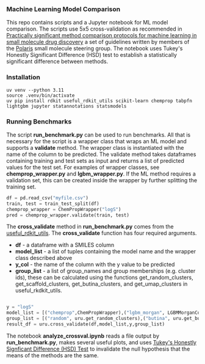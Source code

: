 ### Machine Learning Model Comparison

This repo contains scripts and a Jupyter notebook for ML model comparison.  The scripts use 5x5 cross-validation as recommended in [Practically significant method comparison protocols for machine learning in small molecule drug discovery](https://chemrxiv.org/engage/chemrxiv/article-details/672a91bd7be152b1d01a926b) a set of guidelines written by members of the [Polaris](https://polarishub.io/) small molecule steering group. The notebook uses Tukey's Honestly Significant Difference (HSD) test to establish a statistically significant difference between methods. 

### Installation 
```shell
uv venv --python 3.11
source .venv/bin/activate
uv pip install rdkit useful_rdkit_utils scikit-learn chemprop tabpfn lightgbm jupyter statannotations statsmodels 
```

### Running Benchmarks
The script **run_benchmark.py** can be used to run benchmarks.  All that is necessary for the script is a wrapper class that wraps an ML model and supports a **validate** method. The wrapper class is instantiated with the name of the column to be predicted.  The validate method takes dataframes containing training and test sets as input and returns a list of predicted values for the test set. For examples of wrapper classes, see **chemprop_wrapper.py** and **lgbm_wrapper.py**. If the ML method requires a validation set, this can be created inside the wrapper by further splitting the training set. 

```python
df = pd.read_csv("myfile.csv")
train, test = train_test_split(df)
chemprop_wrapper = ChemPropWrapper("logS")
pred = chemprop_wrapper.validate(train, test)
```

The **cross_validate** method in **run_benchmark.py** comes from the [useful_rdkit_utils](https://github.com/PatWalters/useful_rdkit_utils).  The **cross_validate** function has four required arguments.

- **df** - a dataframe with a SMILES column  
- **model_list** - a list of tuples containing the model name and the wrapper class described above  
- **y_col** - the name of the column with the y value to be predicted  
- **group_list** - a list of group_names and group memberships (e.g. cluster ids), these can be calculated using the functions get_random_clusters, get_scaffold_clusters, get_butina_clusters, and get_umap_clusters in useful_rkdkit_utils.  

```python

y = "logS"
model_list = [("chemprop",ChemPropWrapper),("lgbm_morgan", LGBMMorganCountWrapper),("lgbm_prop",LGBMPropWrapper)]
group_list = [("random", uru.get_random_clusters),("butina", uru.get_butina_clusters)]
result_df = uru.cross_validate(df,model_list,y,group_list)
```

The notebook **analyze_crossval.ipynb** reads a file output by **run_benchmark.py**, makes several useful plots, and uses [Tukey's Honestly Signficant Difference (HSD) Test](https://en.wikipedia.org/wiki/Tukey%27s_range_test) to invalidate the null hypothesis that the means of the methods are the same. 
